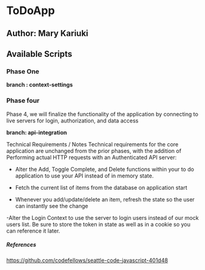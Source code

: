 # ToDoApp

## Author: Mary Kariuki

## Available Scripts

### Phase One

**branch : context-settings**


### Phase four
Phase 4, we will finalize the functionality of the application by connecting to live servers for login, authorization, and data access

**branch: api-integration**

Technical Requirements / Notes
Technical requirements for the core application are unchanged from the prior phases, with the addition of Performing actual HTTP requests with an Authenticated API server:

- Alter the Add, Toggle Complete, and Delete functions within your to do application to use your API instead of in memory state.

- Fetch the current list of items from the database on application start
- Whenever you add/update/delete an item, refresh the state so the user can instantly see the change

-Alter the Login Context to use the server to login users instead of our mock users list.
Be sure to store the token in state as well as in a cookie so you can reference it later.





##### References

<https://github.com/codefellows/seattle-code-javascript-401d48>
